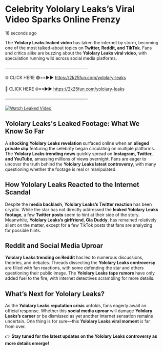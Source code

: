 # Celebrity Yololary Leaks’s Viral Video Sparks Online Frenzy

18 seconds ago

The **Yololary Leaks leaked video** has taken the internet by storm, becoming one of the most talked-about topics on **Twitter, Reddit, and TikTok**. Fans and critics alike are buzzing about the **Yololary Leaks viral video**, with speculation running wild across social media platforms.

———————————————————-

🌐 CLICK HERE 🟢==►► https://2k25fun.com/yololary-leaks

🔴 CLICK HERE 🌐==►► https://2k25fun.com/yololary-leaks

———————————————————-

[![Watch Leaked Video](https://miro.medium.com/v2/resize:fit:828/format:webp/1*cilzJN44JGOrTw9NJCrNHA.gif "Watch Leaked Video")](https://2k25fun.com/yololary-leaks)

## **Yololary Leaks's Leaked Footage: What We Know So Far**  
A **shocking Yololary Leaks revelation** surfaced online when an **alleged private clip** featuring the celebrity began circulating on multiple platforms. The **Yololary Leaks trending news** quickly spread on **Instagram, Twitter, and YouTube**, amassing millions of views overnight. Fans are eager to uncover the truth behind the **Yololary Leaks latest controversy**, with many questioning whether the footage is real or manipulated.  

## **How Yololary Leaks Reacted to the Internet Scandal**  
Despite the **media backlash**, **Yololary Leaks’s Twitter reaction** has been cryptic. While the star has not directly addressed the **leaked Yololary Leaks footage**, a few **Twitter posts** seem to hint at their side of the story. Meanwhile, **Yololary Leaks’s girlfriend, Gia Duddy**, has remained relatively silent on the matter, except for a few TikTok posts that fans are analyzing for possible hints.  

## **Reddit and Social Media Uproar**  
**Yololary Leaks trending on Reddit** has led to numerous discussions, theories, and debates. Threads dissecting the **Yololary Leaks controversy** are filled with fan reactions, with some defending the star and others questioning their public image. The **Yololary Leaks tape rumors** have only added fuel to the fire, with internet detectives scrambling for more details.  

## **What’s Next for Yololary Leaks?**  
As the **Yololary Leaks reputation crisis** unfolds, fans eagerly await an official response. Whether this **social media uproar** will damage **Yololary Leaks’s career** or be dismissed as yet another internet sensation remains uncertain. One thing is for sure—this **Yololary Leaks viral moment** is far from over.  

👉 **Stay tuned for the latest updates on the Yololary Leaks controversy as more details emerge!**  